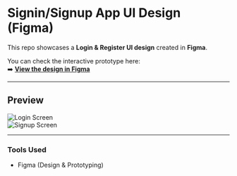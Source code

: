 # Signin/Signup App UI Design (Figma)

This repo showcases a **Login & Register UI design** created in **Figma**.

You can check the interactive prototype here:  
➡️ **[View the design in Figma](https://www.figma.com/design/pcO5JohViWZHb2FYgrAxiM/Login-Register-UI-Design---Signin-Signup-App--Community-?node-id=212-1507)**

---

##  Preview

![Login Screen](login-screen.png)  
![Signup Screen](signup-screen.png)

---

### Tools Used
- Figma (Design & Prototyping)
